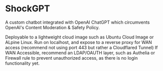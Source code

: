 # ShockGPT
A custom chatbot integrated with OpenAI ChatGPT which circumvents OpenAI's Content Moderation & Safety Policy. 

Deployable to a lightweight cloud image such as Ubuntu Cloud Image or ALpine Linux. 
Run on localhost, and expose to a reverse proxy for WAN access (recommend not using port 443 but rather a Cloudflared Tunnel)
If WAN Accessible, recommend an LDAP/OAUTH layer, such as Authelia or Firewall rule to prevent unauthorized access, as there is no login functionality yet. 
